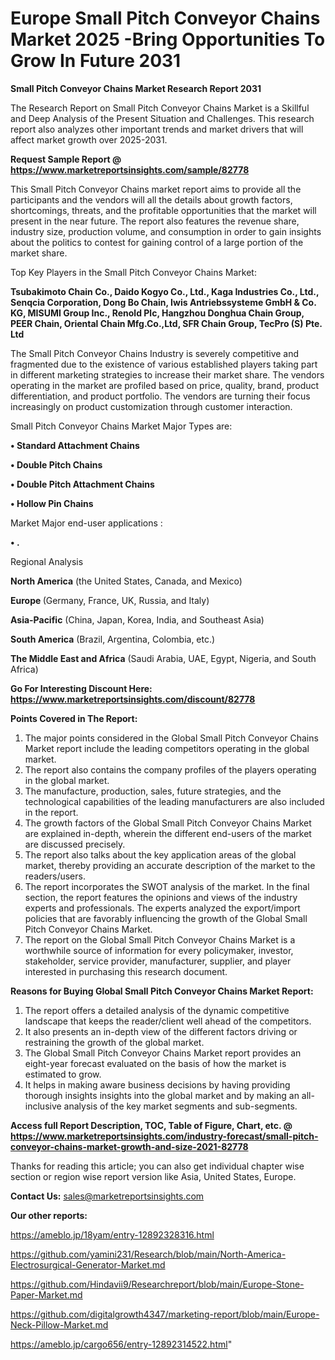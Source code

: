 # Europe Small Pitch Conveyor Chains Market 2025 -Bring Opportunities To Grow In Future 2031

<strong>Small Pitch Conveyor Chains Market Research Report 2031</strong>

The Research Report on Small Pitch Conveyor Chains Market is a Skillful and Deep Analysis of the Present Situation and Challenges. This research report also analyzes other important trends and market drivers that will affect market growth over 2025-2031.

<strong>Request Sample Report @ <a href=https://www.marketreportsinsights.com/sample/82778>https://www.marketreportsinsights.com/sample/82778</a></strong>

This Small Pitch Conveyor Chains market report aims to provide all the participants and the vendors will all the details about growth factors, shortcomings, threats, and the profitable opportunities that the market will present in the near future. The report also features the revenue share, industry size, production volume, and consumption in order to gain insights about the politics to contest for gaining control of a large portion of the market share.

Top Key Players in the Small Pitch Conveyor Chains Market:

<strong>Tsubakimoto Chain Co., Daido Kogyo Co., Ltd., Kaga Industries Co., Ltd., Senqcia Corporation, Dong Bo Chain, Iwis Antriebssysteme GmbH & Co. KG, MISUMI Group Inc., Renold Plc, Hangzhou Donghua Chain Group, PEER Chain, Oriental Chain Mfg.Co.,Ltd, SFR Chain Group, TecPro (S) Pte. Ltd</strong>

The Small Pitch Conveyor Chains Industry is severely competitive and fragmented due to the existence of various established players taking part in different marketing strategies to increase their market share. The vendors operating in the market are profiled based on price, quality, brand, product differentiation, and product portfolio. The vendors are turning their focus increasingly on product customization through customer interaction.

Small Pitch Conveyor Chains Market Major Types are:

<strong>• Standard Attachment Chains

• Double Pitch Chains

• Double Pitch Attachment Chains

• Hollow Pin Chains</strong>

Market Major end-user applications :

<strong>• .</strong>

Regional Analysis

</u><strong><b>North America</b></strong> (the United States, Canada, and Mexico)

<strong><b>Europe </b></strong>(Germany, France, UK, Russia, and Italy)

<strong><b>Asia-Pacific</b></strong> (China, Japan, Korea, India, and Southeast Asia)

<strong><b>South America</b></strong> (Brazil, Argentina, Colombia, etc.)

<strong><b>The Middle East and Africa</b></strong> (Saudi Arabia, UAE, Egypt, Nigeria, and South Africa)

<strong>Go For Interesting Discount Here: <a href=https://www.marketreportsinsights.com/discount/82778>https://www.marketreportsinsights.com/discount/82778</a></strong>

<strong>Points Covered in The Report:</strong>
<ol>
  <li>The major points considered in the Global Small Pitch Conveyor Chains Market report include the leading competitors operating in the global market.</li>
  <li>The report also contains the company profiles of the players operating in the global market.</li>
  <li>The manufacture, production, sales, future strategies, and the technological capabilities of the leading manufacturers are also included in the report.</li>
  <li>The growth factors of the Global Small Pitch Conveyor Chains Market are explained in-depth, wherein the different end-users of the market are discussed precisely.</li>
  <li>The report also talks about the key application areas of the global market, thereby providing an accurate description of the market to the readers/users.</li>
  <li>The report incorporates the SWOT analysis of the market. In the final section, the report features the opinions and views of the industry experts and professionals. The experts analyzed the export/import policies that are favorably influencing the growth of the Global Small Pitch Conveyor Chains Market.</li>
  <li>The report on the Global Small Pitch Conveyor Chains Market is a worthwhile source of information for every policymaker, investor, stakeholder, service provider, manufacturer, supplier, and player interested in purchasing this research document.</li>
</ol>
<strong>Reasons for Buying Global Small Pitch Conveyor Chains Market Report:</strong>

<ol>
  <li>The report offers a detailed analysis of the dynamic competitive landscape that keeps the reader/client well ahead of the competitors.</li>
  <li>It also presents an in-depth view of the different factors driving or restraining the growth of the global market.</li>
  <li>The Global Small Pitch Conveyor Chains Market report provides an eight-year forecast evaluated on the basis of how the market is estimated to grow.</li>
  <li>It helps in making aware business decisions by having providing thorough insights insights into the global market and by making an all-inclusive analysis of the key market segments and sub-segments.</li>
</ol>
<strong>Access full Report Description, TOC, Table of Figure, Chart, etc. @ <a href=https://www.marketreportsinsights.com/industry-forecast/small-pitch-conveyor-chains-market-growth-and-size-2021-82778>https://www.marketreportsinsights.com/industry-forecast/small-pitch-conveyor-chains-market-growth-and-size-2021-82778</a></strong>


Thanks for reading this article; you can also get individual chapter wise section or region wise report version like Asia, United States, Europe.

<strong>Contact Us:</strong>
sales@marketreportsinsights.com

<strong>Our other reports:</strong>

<a href=https://ameblo.jp/18yam/entry-12892328316.html>https://ameblo.jp/18yam/entry-12892328316.html</a>

<a href=https://github.com/yamini231/Research/blob/main/North-America-Electrosurgical-Generator-Market.md>https://github.com/yamini231/Research/blob/main/North-America-Electrosurgical-Generator-Market.md</a>

<a href=https://github.com/Hindavii9/Researchreport/blob/main/Europe-Stone-Paper-Market.md>https://github.com/Hindavii9/Researchreport/blob/main/Europe-Stone-Paper-Market.md</a>

<a href=https://github.com/digitalgrowth4347/marketing-report/blob/main/Europe-Neck-Pillow-Market.md>https://github.com/digitalgrowth4347/marketing-report/blob/main/Europe-Neck-Pillow-Market.md</a>

<a href=https://ameblo.jp/cargo656/entry-12892314522.html>https://ameblo.jp/cargo656/entry-12892314522.html</a>"
